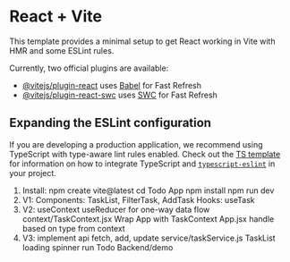 # React + Vite

This template provides a minimal setup to get React working in Vite with HMR and some ESLint rules.

Currently, two official plugins are available:

- [@vitejs/plugin-react](https://github.com/vitejs/vite-plugin-react/blob/main/packages/plugin-react) uses [Babel](https://babeljs.io/) for Fast Refresh
- [@vitejs/plugin-react-swc](https://github.com/vitejs/vite-plugin-react/blob/main/packages/plugin-react-swc) uses [SWC](https://swc.rs/) for Fast Refresh

## Expanding the ESLint configuration

If you are developing a production application, we recommend using TypeScript with type-aware lint rules enabled. Check out the [TS template](https://github.com/vitejs/vite/tree/main/packages/create-vite/template-react-ts) for information on how to integrate TypeScript and [`typescript-eslint`](https://typescript-eslint.io) in your project.

1. Install:
   npm create vite@latest
   cd Todo App
   npm install
   npm run dev
2. V1: Components: TaskList, FilterTask, AddTask
   Hooks: useTask
3. V2: useContext useReducer for one-way data flow
   context/TaskContext.jsx
   Wrap App with TaskContext
   App.jsx handle based on type from context
4. V3: implement api fetch, add, update
   service/taskService.js
   TaskList loading spinner
   run Todo Backend/demo
